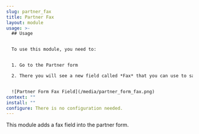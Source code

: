 ```yaml
---
slug: partner_fax
title: Partner Fax
layout: module
usage: >-
  ## Usage


  To use this module, you need to:


  1. Go to the Partner form

  2. There you will see a new field called *Fax* that you can use to save the partner's Fax number.


  ![Partner Form Fax Field](/media/partner_form_fax.png)
context: ""
install: ""
configure: There is no configuration needed.
---
```


This module adds a fax field into the partner form.
